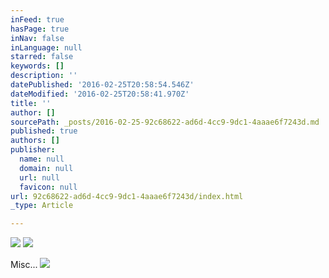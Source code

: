 ```yaml
---
inFeed: true
hasPage: true
inNav: false
inLanguage: null
starred: false
keywords: []
description: ''
datePublished: '2016-02-25T20:58:54.546Z'
dateModified: '2016-02-25T20:58:41.970Z'
title: ''
author: []
sourcePath: _posts/2016-02-25-92c68622-ad6d-4cc9-9dc1-4aaae6f7243d.md
published: true
authors: []
publisher:
  name: null
  domain: null
  url: null
  favicon: null
url: 92c68622-ad6d-4cc9-9dc1-4aaae6f7243d/index.html
_type: Article

---
```

![](https://the-grid-user-content.s3-us-west-2.amazonaws.com/cfdebfad-c9c6-4be3-a06d-96bc211304c3.jpg)
![](https://the-grid-user-content.s3-us-west-2.amazonaws.com/1dba4c36-b2cc-4b7f-9fe6-4a84893b4cce.jpg)

Misc...
![](https://the-grid-user-content.s3-us-west-2.amazonaws.com/0f683043-5890-4eb2-9682-4fbec338b0bc.jpg)